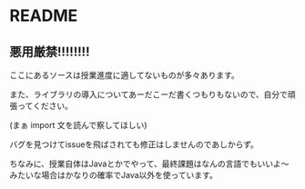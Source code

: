 # README

## 悪用厳禁!!!!!!!!

ここにあるソースは授業進度に適してないものが多々あります。

また、ライブラリの導入についてあーだこーだ書くつもりもないので、自分で頑張ってください。

(まぁ import 文を読んで察してほしい)

バグを見つけてissueを飛ばされても修正はしませんのであしからず。

ちなみに、授業自体はJavaとかでやって、最終課題はなんの言語でもいいよ～みたいな場合はかなりの確率でJava以外を使っています。
